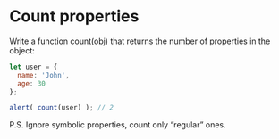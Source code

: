 # Count properties
Write a function count(obj) that returns the number of properties in the object:

``` javascript
let user = {
  name: 'John',
  age: 30
};

alert( count(user) ); // 2
```
P.S. Ignore symbolic properties, count only “regular” ones.

